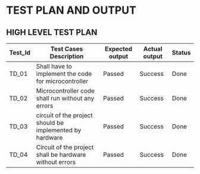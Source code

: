 # TEST PLAN AND OUTPUT
## HIGH LEVEL TEST PLAN
|Test_Id|Test Cases Description|Expected output|Actual output|Status|
|--|--|--|--|--|
|TD_01 |Shall have to implement the code for microcontroller|Passed|Success|Done| 
|TD_02|Microcontroller code shall  run  without any errors|Passed|Success|Done|
|TD_03|circuit of the project should be implemented by hardware|Passed|Success|Done|               
|TD_04|Circuit of the project shall be hardware without errors|Passed|Success|Done|
                         
